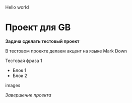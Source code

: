 Hello world

# Проект для GB

**Задача сделать тестовый проект**

В тестовом проекте делаем акцент на языке Mark Down

Тестовая фраза 1
- Блок 1
- Блок 2


images

*Завершение проекта*